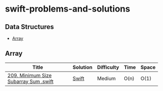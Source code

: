# swift-problems-and-solutions

## Data Structures
* [Array](#array)

## Array
| Title | Solution | Difficulty | Time | Space |
| ----- | -------- | ---------- | ---- | ----- |
[209. Minimum Size Subarray Sum .swift](https://leetcode.com/problems/minimum-size-subarray-sum/)|[Swift](Array/209.MinimumSizeSubarraySum.swift)| Medium| O(n)| O(1)|

